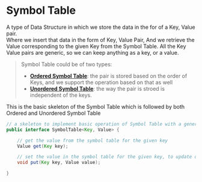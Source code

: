 # Symbol Table

A type of Data Structure in which we store the data in the for of a Key, Value pair.  
Where we insert that data in the form of Key, Value Pair, And we retrieve the Value corresponding to the given Key from
the Symbol Table. All the Key Value pairs are generic, so we can keep anything as a key, or a value.

> Symbol Table could be of two types:
> - **[Ordered Symbol Table](./ordered)**: the pair is stored based on the order of Keys, and we support the operation based on that as well
> - **[Unordered Symbol Table](./unordered)**: the way the pair is stroed is independent of the keys.

This is the basic skeleton of the Symbol Table which is followed by both Ordered and Unordered Symbol Table

```java
// a skeleton to implement basic operation of Symbol Table with a generic Key, Value pair
public interface SymbolTable<Key, Value> {

    // get the value from the symbol table for the given key
    Value get(Key key);

    // set the value in the symbol table for the given key, to update or create a new entry
    void put(Key key, Value value);

}
```